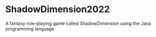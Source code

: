 # ShadowDimension2022
A fantasy role-playing game called ShadowDimension using the Java programming language
